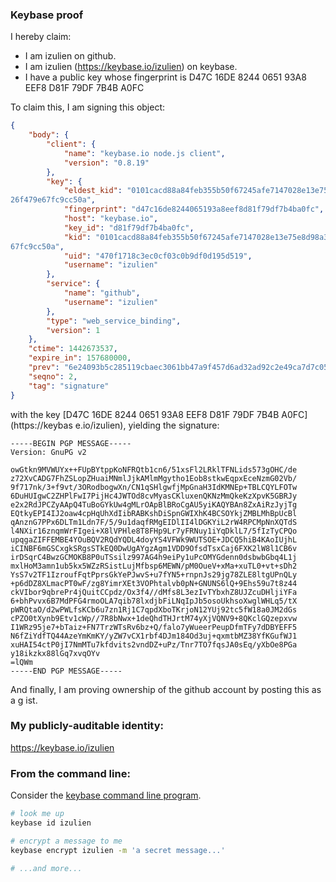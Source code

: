 ### Keybase proof

I hereby claim:

  * I am izulien on github.
  * I am izulien (https://keybase.io/izulien) on keybase.
  * I have a public key whose fingerprint is D47C 16DE 8244 0651 93A8  EEF8 D81F
 79DF 7B4B A0FC

To claim this, I am signing this object:

```json
{
    "body": {
        "client": {
            "name": "keybase.io node.js client",
            "version": "0.8.19"
        },
        "key": {
            "eldest_kid": "0101cacd88a84feb355b50f67245afe7147028e13e75e8d98a3b8
26f479e67fc9cc50a",
            "fingerprint": "d47c16de8244065193a8eef8d81f79df7b4ba0fc",
            "host": "keybase.io",
            "key_id": "d81f79df7b4ba0fc",
            "kid": "0101cacd88a84feb355b50f67245afe7147028e13e75e8d98a3b826f479e
67fc9cc50a",
            "uid": "470f1718c3ec0cf03c0b9df0d195d519",
            "username": "izulien"
        },
        "service": {
            "name": "github",
            "username": "izulien"
        },
        "type": "web_service_binding",
        "version": 1
    },
    "ctime": 1442673537,
    "expire_in": 157680000,
    "prev": "6e24093b5c285119cbaec3061bb47a9f457d6ad32ad92c2e49ca7d7c05a2ce67",
    "seqno": 2,
    "tag": "signature"
}
```

with the key [D47C 16DE 8244 0651 93A8  EEF8 D81F 79DF 7B4B A0FC](https://keybas
e.io/izulien), yielding the signature:

```
-----BEGIN PGP MESSAGE-----
Version: GnuPG v2

owGtkn9MVWUYx++FUpBYtppKoNFRQtb1cn6/51xsFl2LRklTFNLids573gOHC/de
z72XvCADG7FhZSLopZHuaiMNmlJjkAMlmMgytho1Eob8stkwEqpxEceNzmG02Vb/
9f717nk/3+f9vt/3ORodbogwXn/CN1qSHlgwfjMpGnaH3IdKMNEp+TBLCQYLFOTw
6DuHUIgwC2ZHPlFwI7PijHc4JWTOd8cvMyasCKluxenQKNzMmQkeKzXpvK5GBRJy
e2x2RdJPCZyAApQ4TuBoGYkUw4gMLrOApBlBRoCgAU5yiKAQYBAn8ZxAiRzJyjTg
EQtkyEPI4IJ2oaw4cpHqUhXdIibRABKshDiSpnGWIXhK4BCSOYkjZMBLMhBpUcBl
qAnznG7PPx6DLTm1Ldn7F/5/9u1daqfRMgEIDlII4lDGKYiL2rW4RPCMpNnXQTdS
l4NXir16znqmWrFIgei+X8lVPHle8T8FHp9Lr7yFRNuy1iYqDklL7/5fIzTyCPQo
upqgaZIFFEMBE4YOuBQV2RQdYQDL4doyYS4VFWk9WUTSOE+JDCQ5hiB4KAoIUjhL
iCINBF6mGSCxgkSRgsSTkEQ0DwUgAYgzAgm1VDD9OfsdTsxCaj6FXK2lW8l1CB6v
irDSqrC4BwzGCMOKB8P0uTSsilz997AG4h9eiPy1uPcOMYGdenn0dsbwbGbq4L1j
mxlHoM3amn1ub5kx5WZzRSistLujMfbsp6MEWN/pM0OueV+xMa+xuTL0+vt+sDh2
YsS7v2TF1IzroufFqtPprsGkYePJwvS+u7fYN5+rnpnJs29jg78ZLE8ltgUPnQLy
+p6dDZ8XLmacPT0wF/zg8YimrXEt3VOPhtalvb0pN+GNUNS6lQ+9Ehs59u7t8z44
ckVIbor9qbrePr4jQuitCCpdz/Ox3f4//dMfs8L3ezIvTYbxhZ8UJZcuDHljiYFa
6+bhPvvx6B7MdPFG4rmoOLA7qib78lxdjbFiLNqIpJb5osoUkhsoXwglWHLq5/tX
pWRQtaO/d2wPWLfsKCb6u7zn1Rj1C7qpdXboTKrjoN12YUj92tc5fW18a0JM2dGs
cPZO0tXynb9Etv1cWp//7R8bNwx+1deQhdTHJrtM74yXjVQNV9+8QKclGQzepxvw
I1WRz95je7+bTaiz+FN7TrzWTsRv6bz+Q/falo7yWueerPeupDfmTFy7dDBYEFF5
N6fZiYdfTQ44AzeYmKmKY/yZW7vCX1rbf4DJm184Od3uj+qxmtbMZ38YfKGufWJ1
xuHAI54ctP0jI7NmMTu7kfdvits2vndDZ+uPz/Tnr7TO7fqsJA0sEq/yXbOe8PGa
y18ikzkx88lGq7xvqOYv
=lQWm
-----END PGP MESSAGE-----

```

And finally, I am proving ownership of the github account by posting this as a g
ist.

### My publicly-auditable identity:

https://keybase.io/izulien

### From the command line:

Consider the [keybase command line program](https://keybase.io/docs/command_line
).

```bash
# look me up
keybase id izulien

# encrypt a message to me
keybase encrypt izulien -m 'a secret message...'

# ...and more...
```
